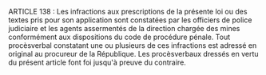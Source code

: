 ARTICLE 138 : Les infractions aux prescriptions de la présente loi
ou des textes pris pour son application sont constatées par les
officiers de police judiciaire et les agents assermentés de la direction
chargée des mines conformément aux dispositions du code de procédure
pénale.
Tout procèsverbal constatant une ou plusieurs de ces infractions est
adressé en original au procureur de la République.
Les procèsverbaux dressés en vertu du présent article font foi jusqu'à
preuve du contraire.